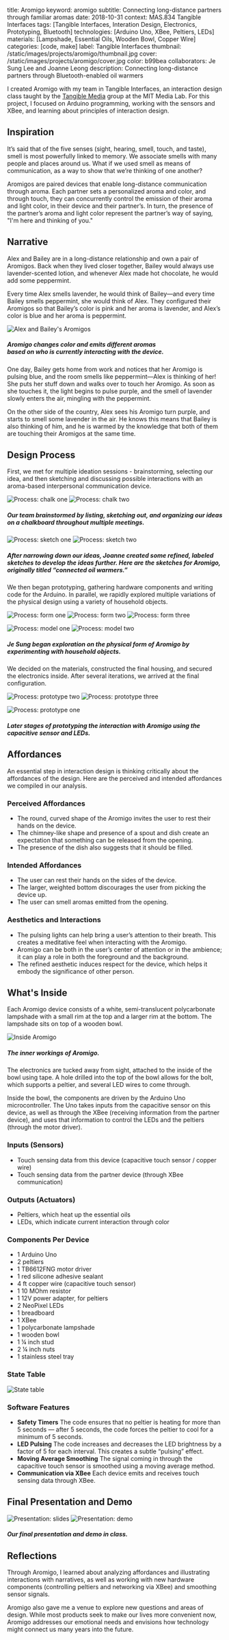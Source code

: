 title: Aromigo
keyword: aromigo
subtitle: Connecting long-distance partners through familiar aromas
date: 2018-10-31
context: MAS.834 Tangible Interfaces
tags: [Tangible Interfaces, Interation Design, Electronics, Prototyping, Bluetooth]
technologies: [Arduino Uno, XBee, Peltiers, LEDs]
materials: [Lampshade, Essential Oils, Wooden Bowl, Copper Wire]
categories: [code, make]
label: Tangible Interfaces
thumbnail: /static/images/projects/aromigo/thumbnail.jpg
cover: /static/images/projects/aromigo/cover.jpg
color: b99bea
collaborators: Je Sung Lee and Joanne Leong
description: Connecting long-distance partners through Bluetooth-enabled oil warmers

I created Aromigo with my team in Tangible Interfaces, an interaction design class taught by the [Tangible Media](https://tangible.media.mit.edu/) group at the MIT Media Lab. For this project, I focused on Arduino programming, working with the sensors and XBee, and learning about principles of interaction design.

## Inspiration

It’s said that of the five senses (sight, hearing, smell, touch, and taste), smell is most powerfully linked to memory. We associate smells with many people and places around us. What if we used smell as means of communication, as a way to show that we’re thinking of one another?

Aromigos are paired devices that enable long-distance communication through aroma. Each partner sets a personalized aroma and color, and through touch, they can concurrently control the emission of their aroma and light color, in their device and their partner’s. In turn, the presence of the partner’s aroma and light color represent the partner’s way of saying, "I'm here and thinking of you."

## Narrative

Alex and Bailey are in a long-distance relationship and own a pair of Aromigos. Back when they lived closer together, Bailey would always use lavender-scented lotion, and whenever Alex made hot chocolate, he would add some peppermint.

Every time Alex smells lavender, he would think of Bailey—and every time Bailey smells peppermint, she would think of Alex. They configured their Aromigos so that Bailey’s color is pink and her aroma is lavender, and Alex’s color is blue and her aroma is peppermint.

<div class="image-set" markdown="1">

![Alex and Bailey's Aromigos](/static/images/projects/aromigo/narrative.jpg "Alex and Bailey's Aromigos")

##### Aromigo changes color and emits different aromas<br> based on who is currently interacting with the device.

</div>

One day, Bailey gets home from work and notices that her Aromigo is pulsing blue, and the room smells like peppermint—Alex is thinking of her! She puts her stuff down and walks over to touch her Aromigo. As soon as she touches it, the light begins to pulse purple, and the smell of lavender slowly enters the air, mingling with the peppermint.

On the other side of the country, Alex sees his Aromigo turn purple, and starts to smell some lavender in the air. He knows this means that Bailey is also thinking of him, and he is warmed by the knowledge that both of them are touching their Aromigos at the same time.

## Design Process

First, we met for multiple ideation sessions - brainstorming, selecting our idea, and then sketching and discussing possible interactions with an aroma-based interpersonal communication device.

<div class="image-set" markdown="1">
	
![Process: chalk one](/static/images/projects/aromigo/process-chalk1.jpg "Process: chalk one")
![Process: chalk two](/static/images/projects/aromigo/process-chalk2.jpg "Process: chalk two")

##### Our team brainstormed by listing, sketching out, and organizing our ideas on a chalkboard throughout multiple meetings.

</div>

<div class="image-set image-set-two" markdown="1">
	
![Process: sketch one](/static/images/projects/aromigo/process-sketch1.jpg "Process: sketch one")
![Process: sketch two](/static/images/projects/aromigo/process-sketch2.jpg "Process: sketch two")

##### After narrowing down our ideas, Joanne created some refined, labeled sketches to develop the ideas further. Here are the sketches for Aromigo, originally titled “connected oil warmers.”


</div>

We then began prototyping, gathering hardware components and writing code for the Arduino. In parallel, we rapidly explored multiple variations of the physical design using a variety of household objects.

<div class="image-set" markdown="1">

<div class="image-set image-set-three" markdown="1">
	
![Process: form one](/static/images/projects/aromigo/process-form1.jpg "Process: form one")
![Process: form two](/static/images/projects/aromigo/process-form2.jpg "Process: form two")
![Process: form three](/static/images/projects/aromigo/process-form3.jpg "Process: form three")

</div>

<div class="image-set image-set-two" markdown="1">
	
![Process: model one](/static/images/projects/aromigo/process-model1.jpg "Process: model one")
![Process: model two](/static/images/projects/aromigo/process-model2.jpg "Process: model two")

</div>

##### Je Sung began exploration on the physical form of Aromigo by experimenting with household objects.

</div>

We decided on the materials, constructed the final housing, and secured the electronics inside. After several iterations, we arrived at the final configuration.

<div class="image-set" markdown="1">

<div class="image-set image-set-two" markdown="1">
	
![Process: prototype two](/static/images/projects/aromigo/process-prototype2.jpg "Process: prototype two")
![Process: prototype three](/static/images/projects/aromigo/process-prototype3.jpg "Process: prototype three")

</div>

![Process: prototype one](/static/images/projects/aromigo/process-prototype1.jpg "Process: prototype one")

##### Later stages of prototyping the interaction with Aromigo using the capacitive sensor and LEDs.

</div>

## Affordances

An essential step in interaction design is thinking critically about the affordances of the design. Here are the perceived and intended affordances we compiled in our analysis.

### Perceived Affordances
- The round, curved shape of the Aromigo invites the user to rest their hands on the device.
- The chimney-like shape and presence of a spout and dish create an expectation that something can be released from the opening.
- The presence of the dish also suggests that it should be filled.

### Intended Affordances
- The user can rest their hands on the sides of the device.
- The larger, weighted bottom discourages the user from picking the device up.
- The user can smell aromas emitted from the opening.

### Aesthetics and Interactions

- The pulsing lights can help bring a user’s attention to their breath. This creates a meditative feel when interacting with the Aromigo.
- Aromigo can be both in the user’s center of attention or in the ambience; it can play a role in both the foreground and the background.
- The refined aesthetic induces respect for the device, which helps it embody the significance of other person.

## What's Inside

Each Aromigo device consists of a white, semi-translucent polycarbonate lampshade with a small rim at the top and a larger rim at the bottom. The lampshade sits on top of a wooden bowl.

<div class="image-set image-set-two" markdown="1">
	
![Inside Aromigo](/static/images/projects/aromigo/inside.jpg "Inside Aromigo")

##### The inner workings of Aromigo.

</div>

The electronics are tucked away from sight, attached to the inside of the bowl using tape. A hole drilled into the top of the bowl allows for the bolt, which supports a peltier, and several LED wires to come through.

Inside the bowl, the components are driven by the Arduino Uno microcontroller. The Uno takes inputs from the capacitive sensor on this device, as well as through the XBee (receiving information from the partner device), and uses that information to control the LEDs and the peltiers (through the motor driver).

### Inputs (Sensors)
- Touch sensing data from this device (capacitive touch sensor / copper wire)
- Touch sensing data from the partner device (through XBee communication)

### Outputs (Actuators)
- Peltiers, which heat up the essential oils
- LEDs, which indicate current interaction through color 

### Components Per Device

- 1 Arduino Uno
- 2 peltiers
- 1 TB6612FNG motor driver
- 1 red silicone adhesive sealant
- 4 ft copper wire (capacitive touch sensor)
- 1 10 MOhm resistor
- 1 12V power adapter, for peltiers
- 2 NeoPixel LEDs
- 1 breadboard
- 1 XBee
- 1 polycarbonate lampshade
- 1 wooden bowl
- 1 ¼ inch stud
- 2 ¼ inch nuts
- 1 stainless steel tray

### State Table

![State table](/static/images/projects/aromigo/state-table.jpg "State table")

### Software Features
- **Safety Timers** The code ensures that no peltier is heating for more than 5 seconds — after 5 seconds, the code forces the peltier to cool for a minimum of 5 seconds.
- **LED Pulsing** The code increases and decreases the LED brightness by a factor of 5 for each interval. This creates a subtle “pulsing” effect.
- **Moving Average Smoothing** The signal coming in through the capacitive touch sensor is smoothed using a moving average method.
- **Communication via XBee** Each device emits and receives touch sensing data through XBee.

## Final Presentation and Demo

<div class="image-set image-set-two" markdown="1">
	
![Presentation: slides](/static/images/projects/aromigo/present1.jpg "Presentation: slides")
![Presentation: demo](/static/images/projects/aromigo/present2.jpg "Presentation: demo")

##### Our final presentation and demo in class.

</div>

## Reflections

Through Aromigo, I learned about analyzing affordances and illustrating interactions with narratives, as well as working with new hardware components (controlling peltiers and networking via XBee) and smoothing sensor signals. 

Aromigo also gave me a venue to explore new questions and areas of design. While most products seek to make our lives more convenient now, Aromigo addresses our emotional needs and envisions how technology might connect us many years into the future.
